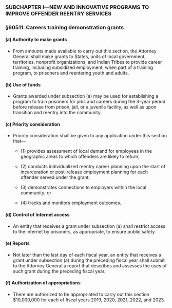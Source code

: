 ### SUBCHAPTER I—NEW AND INNOVATIVE PROGRAMS TO IMPROVE OFFENDER REENTRY SERVICES

### §60511. Careers training demonstration grants
#### (a) Authority to make grants
* From amounts made available to carry out this section, the Attorney General shall make grants to States, units of local government, territories, nonprofit organizations, and Indian Tribes to provide career training, including subsidized employment, when part of a training program, to prisoners and reentering youth and adults.

#### (b) Use of funds
* Grants awarded under subsection (a) may be used for establishing a program to train prisoners for jobs and careers during the 3-year period before release from prison, jail, or a juvenile facility, as well as upon transition and reentry into the community.

#### (c) Priority consideration
* Priority consideration shall be given to any application under this section that—

  * (1) provides assessment of local demand for employees in the geographic areas to which offenders are likely to return;

  * (2) conducts individualized reentry career planning upon the start of incarceration or post-release employment planning for each offender served under the grant;

  * (3) demonstrates connections to employers within the local community; or

  * (4) tracks and monitors employment outcomes.

#### (d) Control of Internet access
* An entity that receives a grant under subsection (a) shall restrict access to the Internet by prisoners, as appropriate, to ensure public safety.

#### (e) Reports
* Not later than the last day of each fiscal year, an entity that receives a grant under subsection (a) during the preceding fiscal year shall submit to the Attorney General a report that describes and assesses the uses of such grant during the preceding fiscal year.

#### (f) Authorization of appropriations
* There are authorized to be appropriated to carry out this section $10,000,000 for each of fiscal years 2019, 2020, 2021, 2022, and 2023.